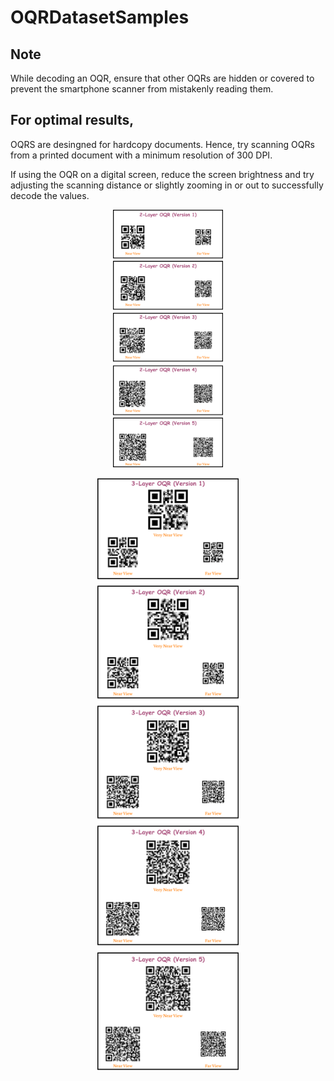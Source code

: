 # OQRDatasetSamples

## Note

While decoding an OQR, ensure that other OQRs are hidden or covered to prevent the smartphone scanner from mistakenly reading them.

## For optimal results,
 OQRS are desingned for hardcopy documents. Hence, try scanning OQRs from a printed document with a minimum resolution of 300 DPI. 
 
 If using the OQR on a digital screen, reduce the screen brightness and try adjusting the scanning distance or slightly zooming in or out to successfully decode the values.

<p align="center">
  <img src="./images/2LayerVerticalGithub.svg" alt="Sample" style="width: 35%; height: auto;" />
</p>

<p align="center">
  <img src="./images/3LayerVerticalGithub.svg" alt="Sample" style="width: 45%; height: auto;" />
</p>
